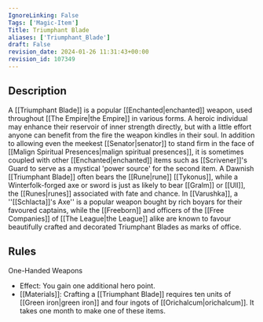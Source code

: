 ```yaml
---
IgnoreLinking: False
Tags: ['Magic-Item']
Title: Triumphant Blade
aliases: ['Triumphant_Blade']
draft: False
revision_date: 2024-01-26 11:31:43+00:00
revision_id: 107349
---
```


## Description
A [[Triumphant Blade]] is a popular [[Enchanted|enchanted]] weapon, used throughout [[The Empire|the Empire]] in various forms. A heroic individual may enhance their reservoir of inner strength directly, but with a little effort anyone can benefit from the fire the weapon kindles in their soul. In addition to allowing even the meekest [[Senator|senator]] to stand firm in the face of [[Malign Spiritual Presences|malign spiritual presences]], it is sometimes coupled with other [[Enchanted|enchanted]] items such as [[Scrivener]]'s Guard to serve as a mystical 'power source' for the second item.
A Dawnish [[Triumphant Blade]] often bears the [[Rune|rune]] [[Tykonus]], while a Winterfolk-forged axe or sword is just as likely to bear [[Gralm]] or [[Ull]], the [[Runes|runes]] associated with fate and chance. In [[Varushka]], a ''[[Schlacta]]'s Axe'' is a popular weapon bought by rich boyars for their favoured captains, while the [[Freeborn]] and officers of the [[Free Companies]] of [[The League|the League]] alike are known to favour beautifully crafted and decorated Triumphant Blades as marks of office.
## Rules
One-Handed Weapons
* Effect: You gain one additional hero point.
* [[Materials]]: Crafting a [[Triumphant Blade]] requires ten units of [[Green iron|green iron]] and four ingots of [[Orichalcum|orichalcum]]. It takes one month to make one of these items.